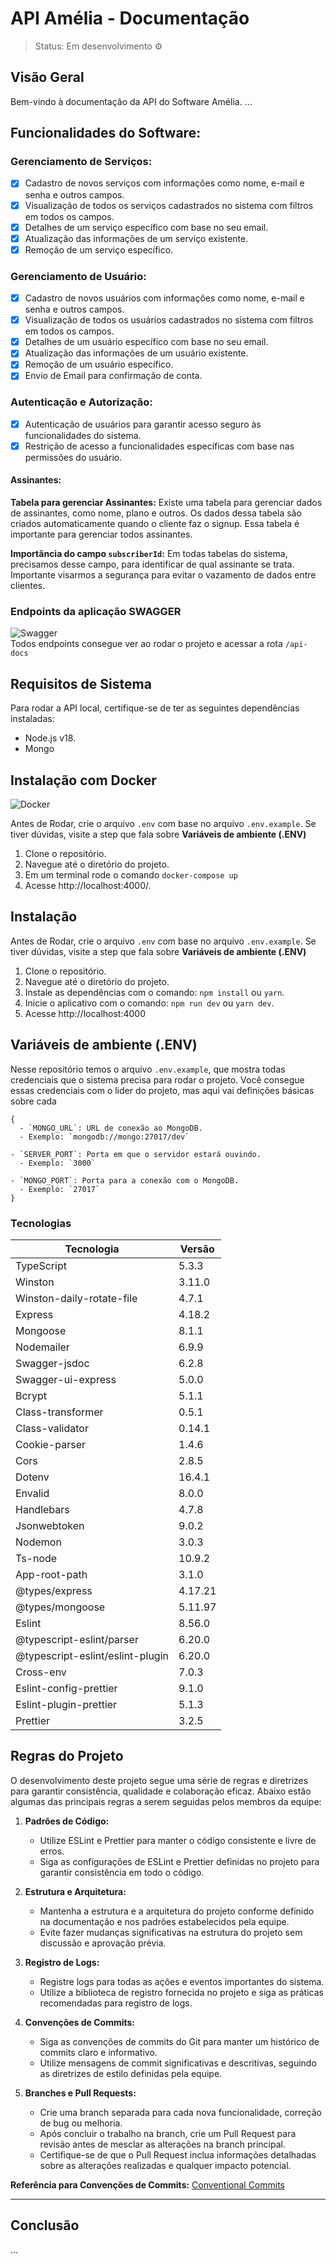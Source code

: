 # API Amélia - Documentação

> Status: Em desenvolvimento ⚙

## Visão Geral
Bem-vindo à documentação da API do Software Amélia. ...

## Funcionalidades do Software:

### Gerenciamento de Serviços:
- [x] Cadastro de novos serviços com informações como nome, e-mail e senha e outros campos.
- [x] Visualização de todos os serviços cadastrados no sistema com filtros em todos os campos.
- [x] Detalhes de um serviço específico com base no seu email.
- [x] Atualização das informações de um serviço existente.
- [x] Remoção de um serviço específico.

### Gerenciamento de Usuário:
- [x] Cadastro de novos usuários com informações como nome, e-mail e senha e outros campos.
- [x] Visualização de todos os usuários cadastrados no sistema com filtros em todos os campos.
- [x] Detalhes de um usuário específico com base no seu email.
- [x] Atualização das informações de um usuário existente.
- [x] Remoção de um usuário específico.
- [x] Envio de Email para confirmação de conta.

### Autenticação e Autorização:
- [x] Autenticação de usuários para garantir acesso seguro às funcionalidades do sistema.
- [x] Restrição de acesso a funcionalidades específicas com base nas permissões do usuário.

#### Assinantes:
**Tabela para gerenciar Assinantes:** Existe uma tabela para gerenciar dados de assinantes, como nome, plano e outros. Os dados dessa tabela são criados automaticamente quando o cliente faz o signup. Essa tabela é importante para gerenciar todos assinantes.   

**Importância do campo `subscriberId`:** Em todas tabelas do sistema, precisamos desse campo, para identificar de qual assinante se trata. Importante visarmos a segurança para evitar o vazamento de dados entre clientes.

### Endpoints da aplicação SWAGGER
![Swagger](https://img.shields.io/badge/Swagger-85EA2D?style=for-the-badge&logo=swagger&logoColor=black)
<br>
Todos endpoints consegue ver ao rodar o projeto e acessar a rota `/api-docs`

## Requisitos de Sistema
Para rodar a API local, certifique-se de ter as seguintes dependências instaladas:

* Node.js v18.
* Mongo

## Instalação com Docker
![Docker](https://img.shields.io/badge/Docker-2496ED?style=for-the-badge&logo=docker&logoColor=white)

Antes de Rodar, crie o arquivo `.env` com base no arquivo `.env.example`. Se tiver dúvidas, visite a step que fala sobre **Variáveis de ambiente (.ENV)**

1. Clone o repositório.
2. Navegue até o diretório do projeto.
3. Em um terminal rode o comando `docker-compose up`
4. Acesse http://localhost:4000/.

## Instalação

Antes de Rodar, crie o arquivo `.env` com base no arquivo `.env.example`. Se tiver dúvidas, visite a step que fala sobre **Variáveis de ambiente (.ENV)**

1. Clone o repositório.
2. Navegue até o diretório do projeto.
3. Instale as dependências com o comando: `npm install` ou `yarn`.
4. Inicie o aplicativo com o comando: `npm run dev` ou `yarn dev`.
5. Acesse http://localhost:4000

## Variáveis de ambiente (.ENV)

Nesse repositório temos o arquivo `.env.example`, que mostra todas credenciais que o sistema precisa para rodar o projeto. Você consegue essas credenciais com o lider do projeto, mas aqui vai definições básicas sobre cada

```
{
  - `MONGO_URL`: URL de conexão ao MongoDB.
  - Exemplo: `mongodb://mongo:27017/dev`

- `SERVER_PORT`: Porta em que o servidor estará ouvindo.
  - Exemplo: `3000`

- `MONGO_PORT`: Porta para a conexão com o MongoDB.
  - Exemplo: `27017`
}
```

### Tecnologias
| Tecnologia                    | Versão   |
|-------------------------------|----------|
| TypeScript                    | 5.3.3    |
| Winston                       | 3.11.0   |
| Winston-daily-rotate-file     | 4.7.1    |
| Express                       | 4.18.2   |
| Mongoose                      | 8.1.1    |
| Nodemailer                    | 6.9.9    |
| Swagger-jsdoc                 | 6.2.8    |
| Swagger-ui-express            | 5.0.0    |
| Bcrypt                        | 5.1.1    |
| Class-transformer             | 0.5.1    |
| Class-validator               | 0.14.1   |
| Cookie-parser                 | 1.4.6    |
| Cors                          | 2.8.5    |
| Dotenv                        | 16.4.1   |
| Envalid                       | 8.0.0    |
| Handlebars                    | 4.7.8    |
| Jsonwebtoken                  | 9.0.2    |
| Nodemon                       | 3.0.3    |
| Ts-node                       | 10.9.2   |
| App-root-path                 | 3.1.0    |
| @types/express                | 4.17.21  |
| @types/mongoose               | 5.11.97  |
| Eslint                        | 8.56.0   |
| @typescript-eslint/parser    | 6.20.0   |
| @typescript-eslint/eslint-plugin | 6.20.0   |
| Cross-env                     | 7.0.3    |
| Eslint-config-prettier        | 9.1.0    |
| Eslint-plugin-prettier        | 5.1.3    |
| Prettier                      | 3.2.5    |


## Regras do Projeto

O desenvolvimento deste projeto segue uma série de regras e diretrizes para garantir consistência, qualidade e colaboração eficaz. Abaixo estão algumas das principais regras a serem seguidas pelos membros da equipe:

1. **Padrões de Código:**
   - Utilize ESLint e Prettier para manter o código consistente e livre de erros.
   - Siga as configurações de ESLint e Prettier definidas no projeto para garantir consistência em todo o código.

2. **Estrutura e Arquitetura:**
   - Mantenha a estrutura e a arquitetura do projeto conforme definido na documentação e nos padrões estabelecidos pela equipe.
   - Evite fazer mudanças significativas na estrutura do projeto sem discussão e aprovação prévia.

3. **Registro de Logs:**
   - Registre logs para todas as ações e eventos importantes do sistema.
   - Utilize a biblioteca de registro fornecida no projeto e siga as práticas recomendadas para registro de logs.

4. **Convenções de Commits:**
   - Siga as convenções de commits do Git para manter um histórico de commits claro e informativo.
   - Utilize mensagens de commit significativas e descritivas, seguindo as diretrizes de estilo definidas pela equipe.

5. **Branches e Pull Requests:**
   - Crie uma branch separada para cada nova funcionalidade, correção de bug ou melhoria.
   - Após concluir o trabalho na branch, crie um Pull Request para revisão antes de mesclar as alterações na branch principal.
   - Certifique-se de que o Pull Request inclua informações detalhadas sobre as alterações realizadas e qualquer impacto potencial.

**Referência para Convenções de Commits:**
[Conventional Commits](https://www.conventionalcommits.org/en/v1.0.0/)

---
## Conclusão

...





